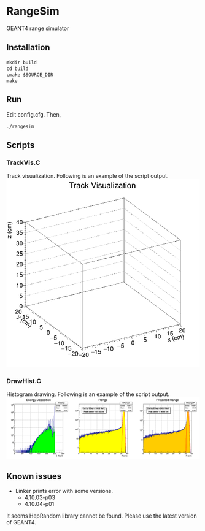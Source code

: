 # RangeSim
GEANT4 range simulator

## Installation
```
mkdir build
cd build
cmake $SOURCE_DIR
make
```

## Run
Edit config.cfg. Then,
```
./rangesim
```

## Scripts
### TrackVis.C
Track visualization. Following is an example of the script output.
![track_vis_ex](./scripts/trackVisExample.gif)

### DrawHist.C
Histogram drawing. Following is an example of the script output.
![hist_draw_ex](./scripts/histExample.png "DrawHist.C Example result")

## Known issues
* Linker prints error with some versions.
   * 4.10.03-p03
   * 4.10.04-p01

It seems HepRandom library cannot be found. Please use the latest version of GEANT4.
